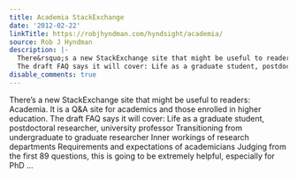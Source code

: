 ```yaml
---
title: Academia StackExchange
date: '2012-02-22'
linkTitle: https://robjhyndman.com/hyndsight/academia/
source: Rob J Hyndman
description: |-
  There&rsquo;s a new StackExchange site that might be useful to readers: Academia. It is a Q&amp;A site for academics and those enrolled in higher education.
  The draft FAQ says it will cover: Life as a graduate student, postdoctoral researcher, university professor Transitioning from undergraduate to graduate researcher Inner workings of research departments Requirements and expectations of academicians Judging from the first 89 questions, this is going to be extremely helpful, especially for PhD ...
disable_comments: true
---
```

There&rsquo;s a new StackExchange site that might be useful to readers: Academia. It is a Q&amp;A site for academics and those enrolled in higher education.
The draft FAQ says it will cover: Life as a graduate student, postdoctoral researcher, university professor Transitioning from undergraduate to graduate researcher Inner workings of research departments Requirements and expectations of academicians Judging from the first 89 questions, this is going to be extremely helpful, especially for PhD ...